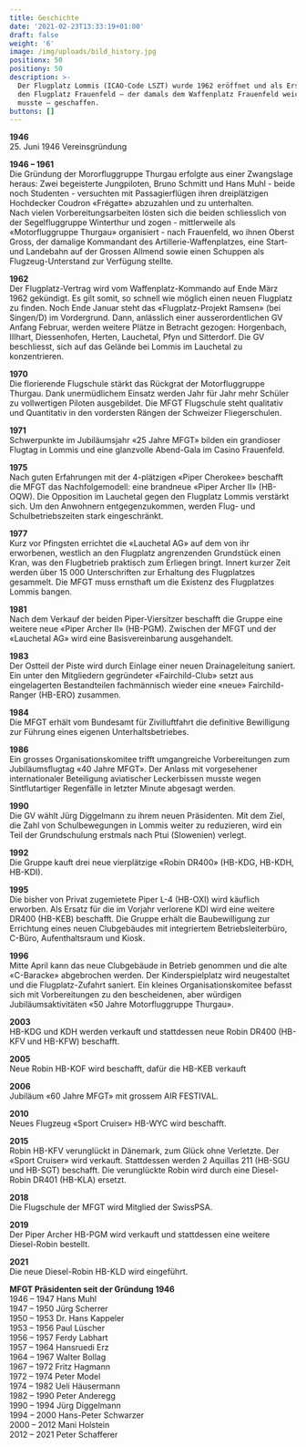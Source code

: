 ```yaml
---
title: Geschichte
date: '2021-02-23T13:33:19+01:00'
draft: false
weight: '6'
image: /img/uploads/bild_history.jpg
positionx: 50
positiony: 50
description: >-
  Der Flugplatz Lommis (ICAO-Code LSZT) wurde 1962 eröffnet und als Ersatz für
  den Flugplatz Frauenfeld – der damals dem Waffenplatz Frauenfeld weichen
  musste – geschaffen.
buttons: []
---
```

**1946**\
25. Juni 1946 Vereinsgründung 

**1946 – 1961**\
Die Gründung der Mororfluggruppe Thurgau erfolgte aus einer Zwangslage heraus: Zwei begeisterte Jungpiloten, Bruno Schmitt und Hans Muhl - beide noch Studenten - versuchten mit Passagierflügen ihren dreiplätzigen Hochdecker Coudron «Frégatte» abzuzahlen und zu unterhalten. \
Nach vielen Vorbereitungsarbeiten lösten sich die beiden schliesslich von der Segelfluggruppe Winterthur und zogen - mittlerweile als «Motorfluggruppe Thurgau» organisiert - nach Frauenfeld, wo ihnen Oberst Gross, der damalige Kommandant des Artillerie-Waffenplatzes, eine Start- und Landebahn auf der Grossen Allmend sowie einen Schuppen als Flugzeug-Unterstand zur Verfügung stellte.

**1962**\
Der Flugplatz-Vertrag wird vom Waffenplatz-Kommando auf Ende März 1962 gekündigt. Es gilt somit, so schnell wie möglich einen neuen Flugplatz zu finden. Noch Ende Januar steht das «Flugplatz-Projekt Ramsen» (bei Singen/D) im Vordergrund. Dann, anlässlich einer ausserordentlichen GV Anfang Februar, werden weitere Plätze in Betracht gezogen: Horgenbach, IIIhart, Diessenhofen, Herten, Lauchetal, Pfyn und Sitterdorf. Die GV beschliesst, sich auf das Gelände bei Lommis im Lauchetal zu konzentrieren. 

**1970**\
Die florierende Flugschule stärkt das Rückgrat der Motorfluggruppe Thurgau. Dank unermüdlichem Einsatz werden Jahr für Jahr mehr Schüler zu vollwertigen Piloten ausgebildet. Die MFGT Flugschule steht qualitativ und Quantitativ in den vordersten Rängen der Schweizer Fliegerschulen.

**1971**\
Schwerpunkte im Jubiläumsjahr «25 Jahre MFGT» bilden ein grandioser Flugtag in Lommis und eine glanzvolle Abend-Gala im Casino Frauenfeld.

**1975**\
Nach guten Erfahrungen mit der 4-plätzigen «Piper Cherokee» beschafft die MFGT das Nachfolgemodell: eine brandneue «Piper Archer II» (HB-OQW). Die Opposition im Lauchetal gegen den Flugplatz Lommis verstärkt sich. Um den Anwohnern entgegenzukommen, werden Flug- und Schulbetriebszeiten stark eingeschränkt.

**1977**\
Kurz vor Pfingsten errichtet die «Lauchetal AG» auf dem von ihr erworbenen, westlich an den Flugplatz angrenzenden Grundstück einen Kran, was den Flugbetrieb praktisch zum Erliegen bringt. Innert kurzer Zeit werden über 15 000 Unterschriften zur Erhaltung des Flugplatzes gesammelt. Die MFGT muss ernsthaft um die Existenz des Flugplatzes Lommis bangen.

**1981**\
Nach dem Verkauf der beiden Piper-Viersitzer beschafft die Gruppe eine weitere neue «Piper Archer II» (HB-PGM). Zwischen der MFGT und der «Lauchetal AG» wird eine Basisvereinbarung ausgehandelt.

**1983**\
Der Ostteil der Piste wird durch Einlage einer neuen Drainageleitung saniert. Ein unter den Mitgliedern gegründeter «Fairchild-Club» setzt aus eingelagerten Bestandteilen fachmännisch wieder eine «neue» Fairchild-Ranger (HB-ERO) zusammen.

**1984**\
Die MFGT erhält vom Bundesamt für Zivilluftfahrt die definitive Bewilligung zur Führung eines eigenen Unterhaltsbetriebes. 

**1986**\
Ein grosses Organisationskomitee trifft umgangreiche Vorbereitungen zum Jubiläumsflugtag «40 Jahre MFGT». Der Anlass mit vorgesehener internationaler Beteiligung aviatischer Leckerbissen musste wegen Sintflutartiger Regenfälle in letzter Minute abgesagt werden.

**1990**\
Die GV wählt Jürg Diggelmann zu ihrem neuen Präsidenten. Mit dem Ziel, die Zahl von Schulbewegungen in Lommis weiter zu reduzieren, wird ein Teil der Grundschulung erstmals nach Ptui (Slowenien) verlegt.

**1992**\
Die Gruppe kauft drei neue vierplätzige «Robin DR400» (HB-KDG, HB-KDH, HB-KDI).

**1995**\
Die bisher von Privat zugemietete Piper L-4 (HB-OXI) wird käuflich erworben. Als Ersatz für die im Vorjahr verlorene KDI wird eine weitere DR400 (HB-KEB) beschafft. Die Gruppe erhält die Baubewilligung zur Errichtung eines neuen Clubgebäudes mit integriertem Betriebsleiterbüro, C-Büro, Aufenthaltsraum und Kiosk.

**1996**\
Mitte April kann das neue Clubgebäude in Betrieb genommen und die alte «C-Baracke» abgebrochen werden. Der Kinderspielplatz wird neugestaltet und die Flugplatz-Zufahrt saniert. Ein kleines Organisationskomitee befasst sich mit Vorbereitungen zu den bescheidenen, aber würdigen Jubiläumsaktivitäten «50 Jahre Motorfluggruppe Thurgau».

**2003**\
HB-KDG und KDH werden verkauft und stattdessen neue Robin DR400 (HB-KFV und HB-KFW) beschafft.

**2005**\
Neue Robin HB-KOF wird beschafft, dafür die HB-KEB verkauft

**2006**\
Jubiläum «60 Jahre MFGT» mit grossem AIR FESTIVAL.

**2010**\
Neues Flugzeug «Sport Cruiser» HB-WYC wird beschafft.

**2015**\
Robin HB-KFV verunglückt in Dänemark, zum Glück ohne Verletzte. Der «Sport Cruiser» wird verkauft. Stattdessen werden 2 Aquillas 211 (HB-SGU und HB-SGT) beschafft. Die verunglückte Robin wird durch eine Diesel-Robin DR401 (HB-KLA) ersetzt.

**2018**\
Die Flugschule der MFGT wird Mitglied der SwissPSA.

**2019**\
Der Piper Archer HB-PGM wird verkauft und stattdessen eine weitere Diesel-Robin bestellt.

**2021**\
Die neue Diesel-Robin HB-KLD wird eingeführt.



**MFGT Präsidenten seit der Gründung 1946**\
1946 – 1947	Hans Muhl\
1947 – 1950	Jürg Scherrer\
1950 – 1953	Dr. Hans Kappeler\
1953 – 1956	Paul Lüscher\
1956 – 1957	Ferdy Labhart\
1957 – 1964	Hansruedi Erz\
1964 – 1967	Walter Bollag\
1967 – 1972	Fritz Hagmann\
1972 – 1974	Peter Model\
1974 – 1982	Ueli Häusermann\
1982 – 1990	Peter Anderegg\
1990 – 1994	Jürg Diggelmann\
1994 – 2000	Hans-Peter Schwarzer\
2000 – 2012	Mani Holstein\
2012 – 2021	Peter Schafferer
